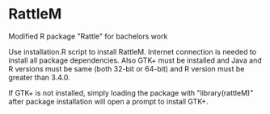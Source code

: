 # RattleM
Modified R package "Rattle" for bachelors work

Use installation.R script to install RattleM. Internet connection is needed to install all package dependencies. Also GTK+ must be installed and Java and R versions must be same (both 32-bit or 64-bit) and R version must be greater than 3.4.0.

If GTK+ is not installed, simply loading the package with "library(rattleM)" after package installation will open a prompt to install GTK+.
